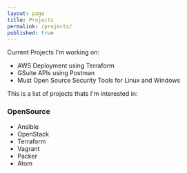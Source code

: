 ```yaml
---
layout: page
title: Projects
permalink: /projects/
published: true
---
```

Current Projects I'm working on:
- AWS Deployment using Terraform
- GSuite APIs using Postman
- Must Open Source Security Tools for Linux and Windows

This is a list of projects thats I'm interested in:

### OpenSource
- Ansible
- OpenStack  
- Terraform
- Vagrant
- Packer
- Atom
